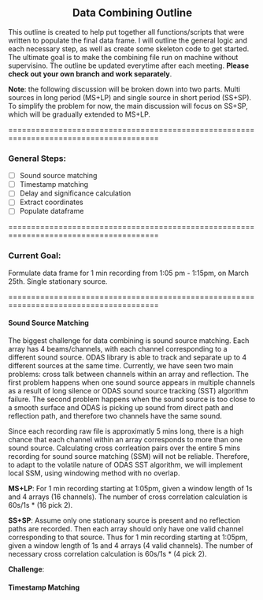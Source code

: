 ## <center> Data Combining Outline </center>
This outline is created to help put together all functions/scripts that were written to populate the final data frame. I will outline the general logic and each necessary step, as well as create some skeleton code to get started. The ultimate goal is to make the combining file run on machine without supervisino. The outline be updated everytime after each meeting. **Please check out your own branch and work separately**.  

**Note**: the following discussion will be broken down into two parts. Multi sources in long period (MS+LP) and single source in short period (SS+SP). To simplify the problem for now, the main discussion will focus on SS+SP, which will be gradually extended to MS+LP.   

=======================================================================================
### General Steps:
- [ ]  Sound source matching
- [ ]  Timestamp matching
- [ ]  Delay and significance calculation
- [ ]  Extract coordinates
- [ ]  Populate dataframe

=======================================================================================
### Current Goal:
Formulate data frame for 1 min recording from 1:05 pm - 1:15pm, on March 25th. Single stationary source.

=======================================================================================
#### Sound Source Matching
The biggest challenge for data combining is sound source matching. Each array has 4 beams/channels, with each channel corresponding to a different sound source. ODAS library is able to track and separate up to 4 different sources at the same time. Currently, we have seen two main problems: cross talk between channels within an array and reflection. The first problem happens when one sound source appears in multiple channels as a result of long silence or ODAS sound source tracking (SST) algorithm failure. The second problem happens when the sound source is too close to a smooth surface and ODAS is picking up sound from direct path and reflection path, and therefore two channels have the same sound. 

Since each recording raw file is approximatly 5 mins long, there is a high chance that each channel within an array corresponds to more than one sound source. Calculating cross corrleation pairs over the entire 5 mins recording for sound source matching (SSM) will not be reliable. Therefore, to adapt to the volatile nature of ODAS SST algorithm, we will implement local SSM, using windowing method with no overlap. 

**MS+LP**: For 1 min recording starting at 1:05pm, given a window length of 1s and 4 arrays (16 channels). The number of cross correlation calculation is 60s/1s * (16 pick 2).

**SS+SP**: Assume only one stationary source is present and no reflection paths are recorded. Then each array should only have one valid channel corresponding to that source. Thus for 1 min recording starting at 1:05pm, given a window length of 1s and 4 arrays (4 valid channels). The number of necessary cross correlation calculation is 60s/1s * (4 pick 2).

**Challenge**:


#### Timestamp Matching
